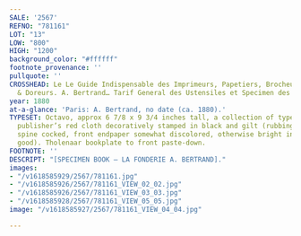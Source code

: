 ```yaml
---
SALE: '2567'
REFNO: "781161"
LOT: "13"
LOW: "800"
HIGH: "1200"
background_color: "#ffffff"
footnote_provenance: ''
pullquote: ''
CROSSHEAD: Le Le Guide Indispensable des Imprimeurs, Papetiers, Brocheurs, Relieurs,
  & Doreurs. A. Bertrand… Tarif General des Ustensiles et Specimen des Caracters d’Imprimerie…
year: 1880
at-a-glance: 'Paris: A. Bertrand, no date (ca. 1880).'
TYPESET: Octavo, approx 6 7/8 x 9 3/4 inches tall, a collection of type specimens,
  publisher’s red cloth decoratively stamped in black and gilt (rubbing, worming,
  spine cocked, front endpaper somewhat discolored, otherwise bright internally, very
  good). Tholenaar bookplate to front paste-down.
FOOTNOTE: ''
DESCRIPT: "[SPECIMEN BOOK — LA FONDERIE A. BERTRAND]."
images:
- "/v1618585929/2567/781161.jpg"
- "/v1618585926/2567/781161_VIEW_02_02.jpg"
- "/v1618585926/2567/781161_VIEW_03_03.jpg"
- "/v1618585928/2567/781161_VIEW_05_05.jpg"
image: "/v1618585927/2567/781161_VIEW_04_04.jpg"

---
```

